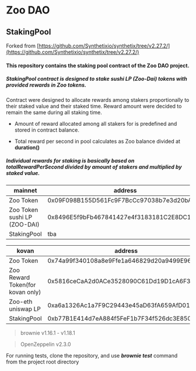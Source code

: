 # Zoo DAO 
## StakingPool

Forked from 
[https://github.com/Synthetixio/synthetix/tree/v2.27.2/](https://github.com/Synthetixio/synthetix/tree/v2.27.2/)

#### This repository contains the staking pool contract of the Zoo DAO project.

##### StakingPool contract is designed to stake sushi LP (Zoo-Dai) tokens with provided rewards in Zoo tokens.

Contract were designed to allocate rewards among stakers proportionally to their staked value and their staked time.
Reward amount were decided to remain the same during all staking time.

* Amount of reward allocated among all stakers for is predefined and stored in contract balance.

* Total reward per second in pool calculates as Zoo balance divided at **duration()**


##### Individual rewards for staking is basically based on totalRewardPerSecond divided by amount of stakers and multiplied by staked value.

| mainnet | address |
| --- | --- |
| Zoo Token | 0x09F098B155D561Fc9F7BcCc97038b7e3d20bAF74 |
| Zoo Token sushi LP (ZOO-DAI) | 0x8496E5f9bFb467841427e4f3183181C2E8DC162b |
| StakingPool | tba |

| kovan | address |
| --- | --- |
| Zoo Token | 0x74a99f340108a8e9Ffe1a646829d20a9499E9687 |
| Zoo Reward Token(for kovan only) | 0x5816ceCaA2d0ACe3528090C61Dd19D1cA6F3a4e5 |
| Zoo-eth uniswap LP | 0xa6a1326Ac1a7F9C29443e45aD63fA659AfD01d4d |
| StakingPool | 0xb77B1E414d7eA884f5FeF1b7F34f526dc3E850dE |

> brownie  v1.16.1 - v1.18.1

> OpenZeppelin  v2.3.0

For running tests, clone the repository, and use ***brownie test*** command from the project root directory
